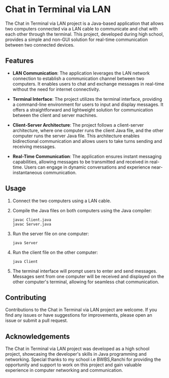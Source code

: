 # Chat in Terminal via LAN

The Chat in Terminal via LAN project is a Java-based application that allows two computers connected via a LAN cable to communicate and chat with each other through the terminal. This project, developed during high school, provides a simple and non-GUI solution for real-time communication between two connected devices.

## Features

- **LAN Communication**: The application leverages the LAN network connection to establish a communication channel between two computers. It enables users to chat and exchange messages in real-time without the need for internet connectivity.

- **Terminal Interface**: The project utilizes the terminal interface, providing a command-line environment for users to input and display messages. It offers a straightforward and lightweight solution for communication between the client and server machines.

- **Client-Server Architecture**: The project follows a client-server architecture, where one computer runs the client Java file, and the other computer runs the server Java file. This architecture enables bidirectional communication and allows users to take turns sending and receiving messages.

- **Real-Time Communication**: The application ensures instant messaging capabilities, allowing messages to be transmitted and received in real-time. Users can engage in dynamic conversations and experience near-instantaneous communication.

## Usage

1. Connect the two computers using a LAN cable.

2. Compile the Java files on both computers using the Java compiler:
   ```
   javac Client.java
   javac Server.java
   ```

3. Run the server file on one computer:
   ```
   java Server
   ```

4. Run the client file on the other computer:
   ```
   java Client
   ```

5. The terminal interface will prompt users to enter and send messages. Messages sent from one computer will be received and displayed on the other computer's terminal, allowing for seamless chat communication.

## Contributing

Contributions to the Chat in Terminal via LAN project are welcome. If you find any issues or have suggestions for improvements, please open an issue or submit a pull request.

## Acknowledgements

The Chat in Terminal via LAN project was developed as a high school project, showcasing the developer's skills in Java programming and networking. Special thanks to my school i.e BWBS,Ranchi for providing the opportunity and support to work on this project and gain valuable experience in computer networking and communication.
